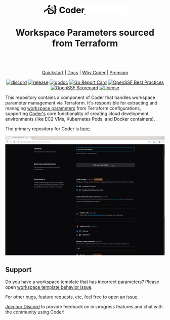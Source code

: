 <!-- markdownlint-disable MD041 -->
<div align="center">
  <a href="https://coder.com#gh-light-mode-only">
    <img src="./.github/assets/images/logo-black.png" alt="Coder Logo Light" style="width: 128px">
  </a>
  <a href="https://coder.com#gh-dark-mode-only">
    <img src="./.github/assets/images/logo-white.png" alt="Coder Logo Dark" style="width: 128px">
  </a>

<h1>
  Workspace Parameters sourced from Terraform
</h1>

<br>
<br>

[Quickstart](#quickstart) | [Docs](https://coder.com/docs) |
[Why Coder](https://coder.com/why) |
[Premium](https://coder.com/pricing#compare-plans)

[![discord](https://img.shields.io/discord/747933592273027093?label=discord)](https://discord.gg/coder)
[![release](https://img.shields.io/github/v/release/coder/preview)](https://github.com/coder/preview/releases/latest)
[![godoc](https://pkg.go.dev/badge/github.com/coder/preview.svg)](https://pkg.go.dev/github.com/coder/preview)
[![Go Report Card](https://goreportcard.com/badge/github.com/coder/preview)](https://goreportcard.com/report/github.com/coder/preview)
[![OpenSSF Best Practices](https://www.bestpractices.dev/projects/9511/badge)](https://www.bestpractices.dev/projects/9511)
[![OpenSSF Scorecard](https://api.securityscorecards.dev/projects/github.com/coder/preview/badge)](https://scorecard.dev/viewer/?uri=github.com%2Fcoder%2Fcoder)
[![license](https://img.shields.io/github/license/coder/preview)](./LICENSE)

</div>

This repository contains a component of Coder that handles workspace parameter
management via Terraform. It's responsible for extracting and managing
[workspace parameters](https://coder.com/docs/admin/templates/extending-templates/parameters)
from Terraform configurations, supporting [Coder's](https://coder.com) core
functionality of creating cloud development environments (like EC2 VMs,
Kubernetes Pods, and Docker containers).

The primary repository for Coder is [here](https://github.com/coder/coder).

<!--Should update this with the new cool form options -->
<p align="center">
  <img src="./.github/assets/images/hero-image.png" alt="Coder Hero Image">
</p>

<!-- TODO: Add a usage section that links to coder/coder doc for how to use the `preview` command in coder cli -->

## Support

Do you have a workspace template that has incorrect parameters? Please open
[workspace template behavior issue](https://github.com/coder/preview/issues/new?template=workspace-template-bug-report.md).

For other bugs, feature requests, etc, feel free to
[open an issue](https://github.com/coder/preview/issues/new).

[Join our Discord](https://discord.gg/coder) to provide feedback on in-progress
features and chat with the community using Coder!
